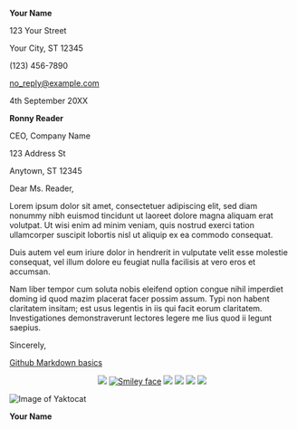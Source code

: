 **Your Name**

123 Your Street

Your City, ST 12345

\(123\) 456-7890

no_reply@example.com

4th September 20XX

**Ronny Reader**

CEO, Company Name

123 Address St

Anytown, ST 12345

Dear Ms. Reader,

Lorem ipsum dolor sit amet, consectetuer adipiscing elit, sed diam
nonummy nibh euismod tincidunt ut laoreet dolore magna aliquam erat
volutpat. Ut wisi enim ad minim veniam, quis nostrud exerci tation
ullamcorper suscipit lobortis nisl ut aliquip ex ea commodo consequat.

Duis autem vel eum iriure dolor in hendrerit in vulputate velit esse
molestie consequat, vel illum dolore eu feugiat nulla facilisis at vero
eros et accumsan.

Nam liber tempor cum soluta nobis eleifend option congue nihil imperdiet
doming id quod mazim placerat facer possim assum. Typi non habent
claritatem insitam; est usus legentis in iis qui facit eorum claritatem.
Investigationes demonstraverunt lectores legere me lius quod ii legunt
saepius.

Sincerely,


[Github Markdown basics](https://guides.github.com/features/mastering-markdown/)

<p align="center">
  <a href="https://www.credly.com/badges/6aca5f64-160f-4703-98c6-06557cbaee0d/public_url"> <img src="https://kenschroer.github.io/img/aviatrix.PNG"></a>
  <a href="https://www.credential.net/288354bf-f7b5-4197-937f-f9afc9f70205?"> <img src="https://kenschroer.com/hu/images/img_2.jpg "title="Smiley face"></a>
  <img src="https://kenschroer.com/hu/images/img_4.jpg" />
  <img src="https://kenschroer.com/hu/images/img_3.jpg" />
  <img src="https://kenschroer.com/hu/images/img_2.jpg" />
  <img src="https://kenschroer.com/hu/images/img_1.jpg" />
</p>


![Image of Yaktocat](https://octodex.github.com/images/yaktocat.png)

**Your Name**
